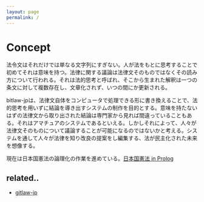 ```yaml
---
layout: page
permalink: /
---
```


# Concept
法令文はそれだけでは単なる文字列にすぎない。人が法をもとに思考することで初めてそれは意味を持つ。法律に関する議論は法律文そのものではなくその読み方について行われる。それは法的思考と呼ばれ、そこから生まれた解釈は一つの条文に対して複数存在し、文章化されず、いつの間にか更新される。

bitlaw-jpは、法律文自体をコンピュータで処理できる形に書き換えることで、法的思考を用いずに結論を導き出すシステムの制作を目的とする。意味を持たないはずの法律文から取り出された結論は専門家から見れば間違っていることもある。それはアマチュアのシステムであるといえる。しかしそれによって、人々が法律文そのものについて議論することが可能になるのではないかと考える。システムを通して人々が法律を知り改良の提案をし編集する、法が民主化された未来を想像する。

現在は日本国憲法の論理化の作業を進めている。[日本国憲法 in Prolog](https://github.com/bitlaw-jp/the-constitution-of-japan)

## related..
* [gitlaw-jp](http://gitlaw-jp.github.io)
